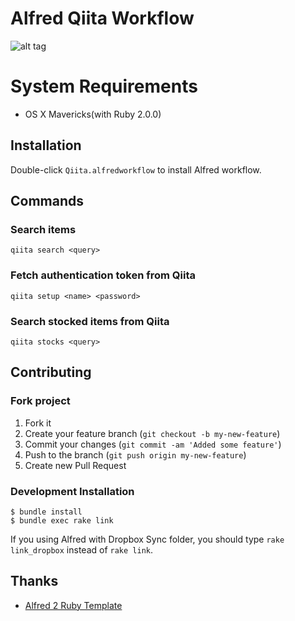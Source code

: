 # Alfred Qiita Workflow

![alt tag](https://raw.github.com/oame/alfred-qiita-workflow/master/screenshots/qiita-workflow.png)

# System Requirements

- OS X Mavericks(with Ruby 2.0.0)

## Installation

Double-click `Qiita.alfredworkflow` to install Alfred workflow.

## Commands

### Search items

```
qiita search <query>
```

### Fetch authentication token from Qiita

```
qiita setup <name> <password>
```

### Search stocked items from Qiita

```
qiita stocks <query>
```

## Contributing

### Fork project

1. Fork it
2. Create your feature branch (`git checkout -b my-new-feature`)
3. Commit your changes (`git commit -am 'Added some feature'`)
4. Push to the branch (`git push origin my-new-feature`)
5. Create new Pull Request

### Development Installation

```
$ bundle install
$ bundle exec rake link
```

If you using Alfred with Dropbox Sync folder, you should type `rake link_dropbox` instead of `rake link`.

## Thanks

- [Alfred 2 Ruby Template](https://github.com/zhaocai/alfred2-ruby-template)